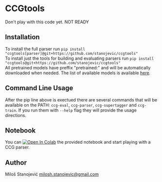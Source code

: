 # CCGtools

Don't play with this code yet. NOT READY

## Installation

To install the full parser run `pip install "ccgtools[parser]@git+https://github.com/stanojevic/ccgtools"`<br/>
To install just the tools for building and evaluating parsers run `pip install "ccgtools@git+https://github.com/stanojevic/ccgtools"`<br/>
All pretrained models have preffix "pretrained:" and will be automatically downloaded when needed.
The list of available models is available [here](https://raw.githubusercontent.com/stanojevic/ccgtools/main/ccg/supertagger/configs/pretrained_models_locations.tsv).

## Command Line Usage

After the pip line above is exectued there are several commands that will be available on the PATH:
`ccg-eval`, `ccg-parser`, `ccg-supertagger` and `ccg-train`.
If you run them with `--help` flag they will provide the usage directions.

## Notebook

You can [![Open In Colab](https://colab.research.google.com/assets/colab-badge.svg)](https://colab.research.google.com/github/stanojevic/ccgtools/blob/master/notebooks/demo.ipynb)
the provided notebook and start playing with a CCG parser.

## Author
Miloš Stanojević
milosh.stanojevic@gmail.com
